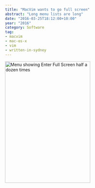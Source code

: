 ```yaml
---
title: "MacVim wants to go full screen"
abstract: "Long menu lists are long"
date: "2016-03-25T18:12:00+10:00"
year: "2016"
category: Software
tag:
- macvim
- mac-os-x
- vim
- written-in-sydney
---
```

<p><img src="https://rubenerd.com/files/2016/screenie.vim.fullscreen.png" alt="Menu showing Enter Full Screen half a dozen times" style="width:281px; height:401px;" /></p>

